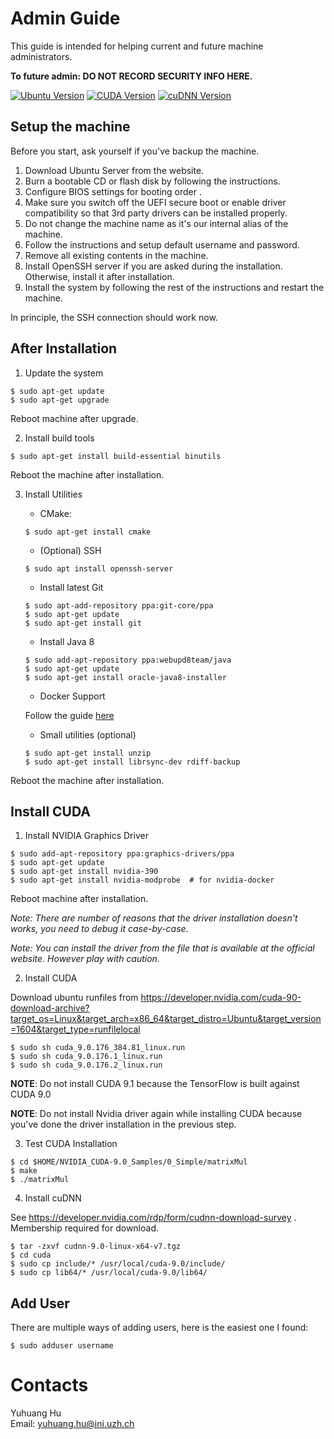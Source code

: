 # Admin Guide

This guide is intended for helping current and future machine administrators.

__To future admin: DO NOT RECORD SECURITY INFO HERE.__

[![Ubuntu Version](https://img.shields.io/badge/Ubuntu%20Server-16.04-yellowgreen.svg)](https://launchpad.net/ubuntu/+mirror/releases.ubuntu.csg.uzh.ch-releases)
[![CUDA Version](https://img.shields.io/badge/CUDA-9.0-blue.svg)](https://developer.nvidia.com/cuda-downloads)
[![cuDNN Version](https://img.shields.io/badge/cuDNN-7.0-blue.svg)](https://developer.nvidia.com/cuda-downloads)

## Setup the machine

Before you start, ask yourself if you've backup the machine.

1. Download Ubuntu Server from the website.
2. Burn a bootable CD or flash disk by following the instructions.
3. Configure BIOS settings for booting order .
4. Make sure you switch off the UEFI secure boot or enable driver compatibility so that 3rd party drivers can be installed properly.
5. Do not change the machine name as it's our internal alias of the machine.
6. Follow the instructions and setup default username and password.
7. Remove all existing contents in the machine. 
8. Install OpenSSH server if you are asked during the installation. Otherwise, install it after installation.
8. Install the system by following the rest of the instructions and restart the machine.

In principle, the SSH connection should work now.

## After Installation

1. Update the system

```
$ sudo apt-get update
$ sudo apt-get upgrade
```

Reboot machine after upgrade.

2. Install build tools

```
$ sudo apt-get install build-essential binutils
```

Reboot the machine after installation.

3. Install Utilities

    + CMake:

    ```
    $ sudo apt-get install cmake
    ```
    + (Optional) SSH

    ```
    $ sudo apt install openssh-server
    ```

    + Install latest Git

    ```
    $ sudo apt-add-repository ppa:git-core/ppa
    $ sudo apt-get update
    $ sudo apt-get install git
    ```

    + Install Java 8

    ```
    $ sudo add-apt-repository ppa:webupd8team/java
    $ sudo apt-get update
    $ sudo apt-get install oracle-java8-installer
    ```
    + Docker Support

    Follow the guide [here](https://docs.docker.com/engine/installation/linux/docker-ce/ubuntu/#install-using-the-repository)

    + Small utilities (optional)

    ```
    $ sudo apt-get install unzip
    $ sudo apt-get install librsync-dev rdiff-backup
    ```

Reboot the machine after installation.

## Install CUDA

1. Install NVIDIA Graphics Driver

```
$ sudo add-apt-repository ppa:graphics-drivers/ppa
$ sudo apt-get update
$ sudo apt-get install nvidia-390
$ sudo apt-get install nvidia-modprobe  # for nvidia-docker
```

Reboot machine after installation.

_Note: There are number of reasons that the driver installation doesn't works, you need to debug it case-by-case._

_Note: You can install the driver from the file that is available at the official website. However play with caution._


2. Install CUDA

Download ubuntu runfiles from https://developer.nvidia.com/cuda-90-download-archive?target_os=Linux&target_arch=x86_64&target_distro=Ubuntu&target_version=1604&target_type=runfilelocal

```
$ sudo sh cuda_9.0.176_384.81_linux.run 
$ sudo sh cuda_9.0.176.1_linux.run
$ sudo sh cuda_9.0.176.2_linux.run
```

__NOTE__: Do not install CUDA 9.1 because the TensorFlow is built against CUDA 9.0

__NOTE__: Do not install Nvidia driver again while installing CUDA because you've done the driver installation in the previous step.

3. Test CUDA Installation

```
$ cd $HOME/NVIDIA_CUDA-9.0_Samples/0_Simple/matrixMul
$ make
$ ./matrixMul
```

4. Install cuDNN

See https://developer.nvidia.com/rdp/form/cudnn-download-survey . Membership required for download.

```
$ tar -zxvf cudnn-9.0-linux-x64-v7.tgz
$ cd cuda
$ sudo cp include/* /usr/local/cuda-9.0/include/
$ sudo cp lib64/* /usr/local/cuda-9.0/lib64/
```

## Add User

There are multiple ways of adding users, here is the easiest one I found:

```
$ sudo adduser username
```

# Contacts

Yuhuang Hu  
Email: yuhuang.hu@ini.uzh.ch

